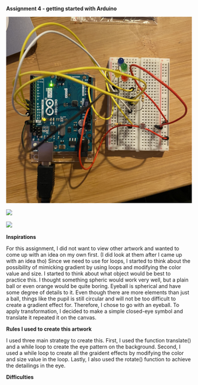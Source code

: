 **Assignment 4 - getting started with Arduino**

![](setup.jpg)

![](light_on.GIF)

![](light_off.GIF)

**Inspirations**

For this assignment, I did not want to view other artwork and wanted to come up with an idea on my own first. 
(I did look at them after I came up with an idea tho) Since we need to use for loops, I started to think about the possibility 
of mimicking gradient by using loops and modifying the color value and size. I started to think about what object would be best to practice this.
I thought something spheric would work very well, but a plain ball or even orange would be quite boring. Eyeball is spherical and have some degree of details to it.
Even though there are more elements than just a ball, things like the pupil is still circular and will not be too difficult to create a gradient effect for.
Therefore, I chose to go with an eyeball. To apply transformation, I decided to make a simple closed-eye symbol and translate it repeated it on the canvas.

**Rules I used to create this artwork**

I used three main strategy to create this. First, I used the function translate() and a while loop to create the eye pattern on the background. Second, I used
a while loop to create all the graident effects by modifying the color and size value in the loop. Lastly, I also used the rotate() function to achieve the detailings in the eye. 

**Difficulties**
